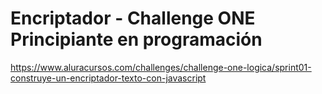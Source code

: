 # Encriptador - Challenge ONE Principiante en programación

https://www.aluracursos.com/challenges/challenge-one-logica/sprint01-construye-un-encriptador-texto-con-javascript

